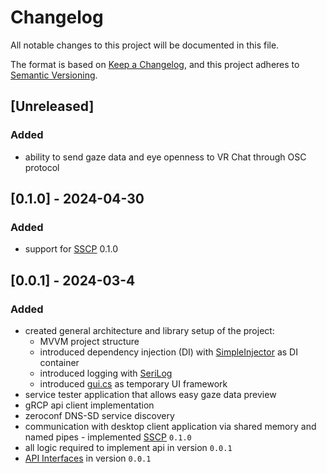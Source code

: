 ﻿# Changelog

All notable changes to this project will be documented in this file.

The format is based on [Keep a Changelog](https://keepachangelog.com/en/1.1.0/),
and this project adheres to [Semantic Versioning](https://semver.org/spec/v2.0.0.html).

## [Unreleased]

### Added

- ability to send gaze data and eye openness to VR Chat through OSC protocol

## [0.1.0] - 2024-04-30

### Added

- support for [SSCP](https://github.com/Inseye/Inseye-Remote-Connector-Documentation/blob/main/SCCP.md) 0.1.0

## [0.0.1] - 2024-03-4

### Added
- created general architecture and library setup of the project:
   + MVVM project structure
   + introduced dependency injection (DI) with [SimpleInjector](https://simpleinjector.org/) as DI container
   + introduced logging with [SeriLog](https://serilog.net/)
   + introduced [gui.cs](https://github.com/gui-cs) as temporary UI framework 
- service tester application that allows easy gaze data preview
- gRCP api client implementation 
- zeroconf DNS-SD service discovery
- communication with desktop client application via shared memory and named pipes - implemented [SSCP](https://github.com/Inseye/Inseye-Remote-Connector-Documentation/blob/main/SCCP.md) `0.1.0` 
- all logic required to implement api in version `0.0.1`
- [API Interfaces](./API/proto) in version `0.0.1`
